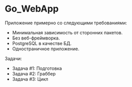 # Go_WebApp

Приложение примерно со следующими требованиями:
<!-- TOC -->
* Минимальная зависимость от сторонних пакетов.
* Без веб-фреймворка.
* PostgreSQL в качестве БД.
* Одностраничное приложение.
<!-- TOC -->


Задачи:
<!-- TOC -->
* Задача #1: Подготовка
* Задача #2: Граббер
* Задача #3: Цикл
<!-- TOC -->